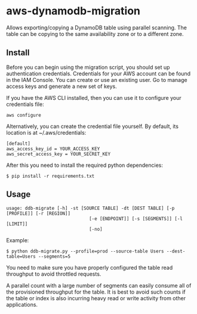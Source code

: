 # aws-dynamodb-migration
Allows exporting/copying a DynamoDB table using parallel scanning. 
The table can be copying to the same availability zone or to a different zone.

## Install

Before you can begin using the migration script, you should set up authentication credentials. Credentials for your AWS account can be found in the IAM Console. You can create or use an existing user. Go to manage access keys and generate a new set of keys.

If you have the AWS CLI installed, then you can use it to configure your credentials file:

`aws configure`

Alternatively, you can create the credential file yourself. By default, its location is at ~/.aws/credentials:

```
[default]
aws_access_key_id = YOUR_ACCESS_KEY
aws_secret_access_key = YOUR_SECRET_KEY
```

After this you need to install the required python dependencies: 

```
$ pip install -r requirements.txt
```

## Usage

```
usage: ddb-migrate [-h] -st [SOURCE TABLE] -dt [DEST TABLE] [-p [PROFILE]] [-r [REGION]]
                               [-e [ENDPOINT]] [-s [SEGMENTS]] [-l [LIMIT]]
                               [-no]
```


Example:

```
$ python ddb-migrate.py --profile=prod --source-table Users --dest-table=Users --segments=5
 ```


You need to make sure you have properly configured the table read throughput to avoid throttled requests.

A parallel count with a large number of segments can easily consume all of the provisioned throughput for the table. It is best to avoid such counts if the table or index is also incurring heavy read or write activity from other applications.


